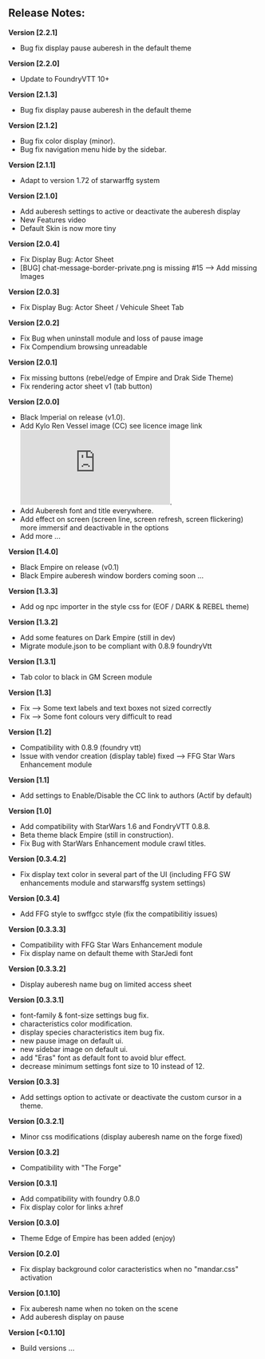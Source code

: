 ## Release Notes:

**Version [2.2.1]**
* Bug fix display pause auberesh in the default theme

**Version [2.2.0]**
* Update to FoundryVTT 10+

**Version [2.1.3]**
* Bug fix display pause auberesh in the default theme

**Version [2.1.2]**
* Bug fix color display (minor).
* Bug fix navigation menu hide by the sidebar.

**Version [2.1.1]**
* Adapt to version 1.72 of starwarffg system

**Version [2.1.0]**
* Add auberesh settings to active or deactivate the auberesh display
* New Features video
* Default Skin is now more tiny

**Version [2.0.4]**
* Fix Display Bug: Actor Sheet
* [BUG] chat-message-border-private.png is missing #15 --> Add missing Images 

**Version [2.0.3]**
* Fix Display Bug: Actor Sheet / Vehicule Sheet Tab 

**Version [2.0.2]**
* Fix Bug when uninstall module and loss of pause image
* Fix Compendium browsing unreadable

**Version [2.0.1]**
* Fix missing buttons (rebel/edge of Empire and Drak Side Theme)
* Fix rendering actor sheet v1 (tab button)

**Version [2.0.0]**
* Black Imperial on release (v1.0).
* Add Kylo Ren Vessel image (CC) see licence image link ![](https://github.com/prolice/swffgUI-cc/blob/swffgUI-cc/ImagesLicences.md).
* Add Auberesh font and title everywhere.
* Add effect on screen (screen line, screen refresh, screen flickering) more immersif and deactivable in the options
* Add more ...

**Version [1.4.0]**
* Black Empire on release (v0.1)
* Black Empire auberesh window borders coming soon ...

**Version [1.3.3]**
* Add og npc importer in the style css for (EOF / DARK & REBEL theme)

**Version [1.3.2]**
* Add some features on Dark Empire (still in dev)
* Migrate module.json to be compliant with 0.8.9 foundryVtt 

**Version [1.3.1]**
* Tab color to black in GM Screen module

**Version [1.3]**
* Fix --> Some text labels and text boxes not sized correctly
* Fix --> Some font colours very difficult to read

**Version [1.2]**
* Compatibility with 0.8.9 (foundry vtt)
* Issue with vendor creation (display table) fixed --> FFG Star Wars Enhancement module

**Version [1.1]**
* Add settings to Enable/Disable the CC link to authors (Actif by default)

**Version [1.0]**
* Add compatibility with StarWars 1.6 and FondryVTT 0.8.8.
* Beta theme black Empire (still in construction).
* Fix Bug with StarWars Enhancement module crawl titles.

**Version [0.3.4.2]**
* Fix display text color in several part of the UI (including FFG SW enhancements module and starwarsffg system settings)

**Version [0.3.4]**
* Add FFG style to swffgcc style (fix the compatibilitiy issues)

**Version [0.3.3.3]**
* Compatibility with FFG Star Wars Enhancement module
* Fix display name on default theme with StarJedi font

**Version [0.3.3.2]**
* Display auberesh name bug on limited access sheet

**Version [0.3.3.1]**
* font-family & font-size settings bug fix.
* characteristics color modification.
* display species characteristics item bug fix.
* new pause image on default ui.
* new sidebar image on default ui.
* add "Eras" font as default font to avoid blur effect.
* decrease minimum settings font size to 10 instead of 12.

**Version [0.3.3]**
* Add settings option to activate or deactivate the custom cursor in a theme.

**Version [0.3.2.1]**
* Minor css modifications (display auberesh name on the forge fixed)

**Version [0.3.2]**
* Compatibility with "The Forge"

**Version [0.3.1]**
* Add compatibility with foundry 0.8.0
* Fix display color for links a:href

**Version [0.3.0]**
* Theme Edge of Empire has been added (enjoy)

**Version [0.2.0]**
* Fix display background color caracteristics when no "mandar.css" activation

**Version [0.1.10]**
* Fix auberesh name when no token on the scene
* Add auberesh display on pause

**Version [<0.1.10]**
* Build versions ...
